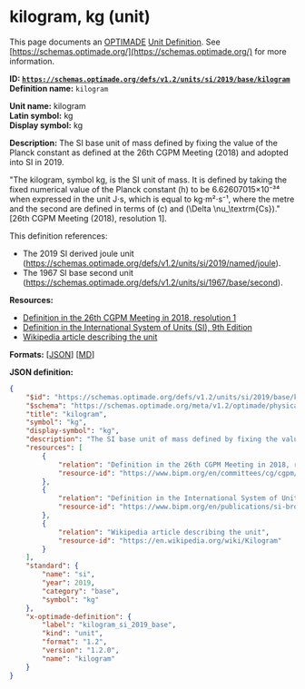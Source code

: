 # kilogram, kg (unit)

This page documents an [OPTIMADE](https://www.optimade.org/) [Unit Definition](https://schemas.optimade.org/#definitions). See [https://schemas.optimade.org/](https://schemas.optimade.org/) for more information.

**ID: [`https://schemas.optimade.org/defs/v1.2/units/si/2019/base/kilogram`](https://schemas.optimade.org/defs/v1.2/units/si/2019/base/kilogram.md)**  
**Definition name:** `kilogram`

**Unit name:** kilogram  
**Latin symbol:** kg  
**Display symbol:** kg  
  
**Description:** The SI base unit of mass defined by fixing the value of the Planck constant as defined at the 26th CGPM Meeting (2018) and adopted into SI in 2019.

"The kilogram, symbol kg, is the SI unit of mass. It is defined by taking the fixed numerical value of the Planck constant \(h\) to be 6.62607015×10⁻³⁴ when expressed in the unit J⋅s, which is equal to kg⋅m²⋅s⁻¹, where the metre and the second are defined in terms of \(c\) and \(\Delta \nu_\textrm{Cs}\)." [26th CGPM Meeting (2018), resolution 1].

This definition references:

- The 2019 SI derived joule unit (https://schemas.optimade.org/defs/v1.2/units/si/2019/named/joule).
- The 1967 SI base second unit (https://schemas.optimade.org/defs/v1.2/units/si/1967/base/second).

**Resources:**

- [Definition in the 26th CGPM Meeting in 2018, resolution 1](https://www.bipm.org/en/committees/cg/cgpm/26-2018/resolution-1)
- [Definition in the International System of Units (SI), 9th Edition](https://www.bipm.org/en/publications/si-brochure)
- [Wikipedia article describing the unit](https://en.wikipedia.org/wiki/Kilogram)


**Formats:** [[JSON](kilogram.json)] [[MD](kilogram.md)]

**JSON definition:**

``` json
{
    "$id": "https://schemas.optimade.org/defs/v1.2/units/si/2019/base/kilogram",
    "$schema": "https://schemas.optimade.org/meta/v1.2/optimade/physical_unit_definition.json",
    "title": "kilogram",
    "symbol": "kg",
    "display-symbol": "kg",
    "description": "The SI base unit of mass defined by fixing the value of the Planck constant as defined at the 26th CGPM Meeting (2018) and adopted into SI in 2019.\n\n\"The kilogram, symbol kg, is the SI unit of mass. It is defined by taking the fixed numerical value of the Planck constant \\(h\\) to be 6.62607015\u00d710\u207b\u00b3\u2074 when expressed in the unit J\u22c5s, which is equal to kg\u22c5m\u00b2\u22c5s\u207b\u00b9, where the metre and the second are defined in terms of \\(c\\) and \\(\\Delta \\nu_\\textrm{Cs}\\).\" [26th CGPM Meeting (2018), resolution 1].\n\nThis definition references:\n\n- The 2019 SI derived joule unit (https://schemas.optimade.org/defs/v1.2/units/si/2019/named/joule).\n- The 1967 SI base second unit (https://schemas.optimade.org/defs/v1.2/units/si/1967/base/second).",
    "resources": [
        {
            "relation": "Definition in the 26th CGPM Meeting in 2018, resolution 1",
            "resource-id": "https://www.bipm.org/en/committees/cg/cgpm/26-2018/resolution-1"
        },
        {
            "relation": "Definition in the International System of Units (SI), 9th Edition",
            "resource-id": "https://www.bipm.org/en/publications/si-brochure"
        },
        {
            "relation": "Wikipedia article describing the unit",
            "resource-id": "https://en.wikipedia.org/wiki/Kilogram"
        }
    ],
    "standard": {
        "name": "si",
        "year": 2019,
        "category": "base",
        "symbol": "kg"
    },
    "x-optimade-definition": {
        "label": "kilogram_si_2019_base",
        "kind": "unit",
        "format": "1.2",
        "version": "1.2.0",
        "name": "kilogram"
    }
}
```